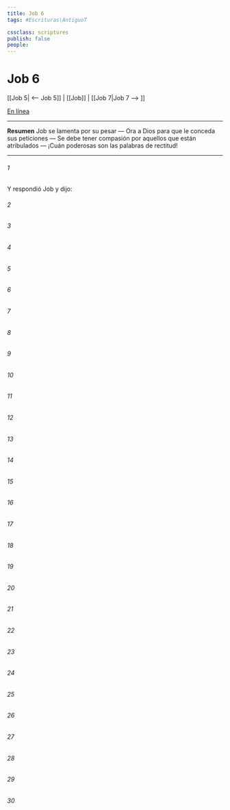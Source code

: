 ```yaml
---
title: Job 6
tags: #Escrituras\AntiguoT

cssclass: scriptures
publish: false
people:
---
```


# Job 6
[[Job 5| <-- Job 5]] | [[Job]] | [[Job 7|Job 7 --> ]]

[En línea](https://churchofjesuschrist.org/study/scriptures/ot/job/6?lang=spa)

---
__Resumen__
Job se lamenta por su pesar — Ora a Dios para que le conceda sus peticiones — Se debe tener compasión por aquellos que están atribulados — ¡Cuán poderosas son las palabras de rectitud!

---
###### 1 
Y respondió Job y dijo:

###### 2 


###### 3 


###### 4 


###### 5 


###### 6 


###### 7 


###### 8 


###### 9 


###### 10 


###### 11 


###### 12 


###### 13 


###### 14 


###### 15 


###### 16 


###### 17 


###### 18 


###### 19 


###### 20 


###### 21 


###### 22 


###### 23 


###### 24 


###### 25 


###### 26 


###### 27 


###### 28 


###### 29 


###### 30 


